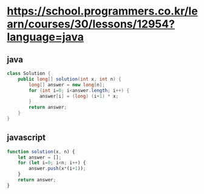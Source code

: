# https://school.programmers.co.kr/learn/courses/30/lessons/12954?language=java
## java
```java
class Solution {
    public long[] solution(int x, int n) {
        long[] answer = new long[n]; 
        for (int i=0; i<answer.length; i++) {
            answer[i] = (long) (i+1) * x;
        }
        return answer;
    }
}
```
## javascript
```js
function solution(x, n) {
    let answer = [];
    for (let i=0; i<n; i++) {
        answer.push(x*(i+1));
    }
    return answer;
}
```
